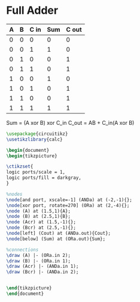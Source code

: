 # Full Adder

A | B | C in |  Sum |C out 
--- | --- | --- | --- | --- 
0 | 0 | 0 | 0 | 0
0 | 0 | 1 | 1 | 0
0 | 1 | 0 | 0 | 1
0 | 1 | 1 | 0 | 1
1 | 0 | 0 | 1 | 0
1 | 0 | 1 | 0 | 1
1 | 1 | 0 | 0 | 1
1 | 1 | 1 | 1 | 1 

Sum = (A xor B) xor C_in
C_out = AB + C_in(A xor B)

```tikz
\usepackage{circuitikz}
\usetikzlibrary{calc}

\begin{document}
\begin{tikzpicture}

\ctikzset{
logic ports/scale = 1,
logic ports/fill = darkgray,
}

%nodes
\node[and port, xscale=-1] (ANDa) at (-2,-1){};
\node[xor port, rotate=270] (ORa) at (2,-4){};
\node (A) at (1.5,1){A};
\node (B) at (2.5,1){B};
\node (Acr) at (1.5,-1){};
\node (Bcr) at (2.5,-1){};
\node[left] (Cout) at (ANDa.out){Cout};
\node[below] (Sum) at (ORa.out){Sum};

%connections
\draw (A) |- (ORa.in 2);
\draw (B) |- (ORa.in 1);
\draw (Acr) |- (ANDa.in 1);
\draw (Bcr) |- (ANDa.in 2);


\end{tikzpicture}
\end{document}
```